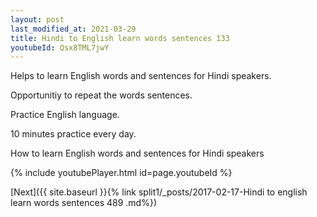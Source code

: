 ```yaml
---
layout: post
last_modified_at: 2021-03-29
title: Hindi to English learn words sentences 133 
youtubeId: Qsx8TML7jwY
---
```

 
 
Helps to learn English words and sentences for Hindi speakers.

Opportunitiy to repeat the words sentences. 

Practice English language. 
 
10 minutes practice every day. 
 
How to learn English words and sentences for Hindi speakers 
 
{% include youtubePlayer.html id=page.youtubeId %}
 
 
[Next]({{ site.baseurl }}{% link  split1/_posts/2017-02-17-Hindi to english learn words sentences 489 .md%})
 
